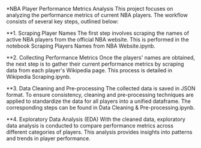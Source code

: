 *NBA Player Performance Metrics Analysis
This project focuses on analyzing the performance metrics of current NBA players. The workflow consists of several key steps, outlined below:

**1. Scraping Player Names
The first step involves scraping the names of active NBA players from the official NBA website. This is performed in the notebook Scraping Players Names from NBA Website.ipynb.

**2. Collecting Performance Metrics
Once the players' names are obtained, the next step is to gather their current performance metrics by scraping data from each player's Wikipedia page. This process is detailed in Wikipedia Scraping.ipynb.

**3. Data Cleaning and Pre-processing
The collected data is saved in JSON format. To ensure consistency, cleaning and pre-processing techniques are applied to standardize the data for all players into a unified dataframe. The corresponding steps can be found in Data Cleaning & Pre-processing.ipynb.

**4. Exploratory Data Analysis (EDA)
With the cleaned data, exploratory data analysis is conducted to compare performance metrics across different categories of players. This analysis provides insights into patterns and trends in player performance.

